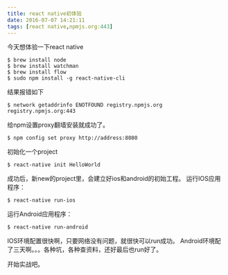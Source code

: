 ```yaml
---
title: react native初体验
date: 2016-07-07 14:21:11
tags: [react native,npmjs.org:443]
---
```

今天想体验一下react native

    $ brew install node
    $ brew install watchman
    $ brew install flow
    $ sudo npm install -g react-native-cli
    
结果报错如下

    $ network getaddrinfo ENOTFOUND registry.npmjs.org registry.npmjs.org:443
    
给npm设置proxy翻墙安装就成功了。

    $ npm config set proxy http://address:8080

初始化一个project

    $ react-native init HelloWorld

成功后，新new的project里，会建立好ios和android的初始工程。
运行IOS应用程序：

    $ react-native run-ios

运行Android应用程序：

    $ react-native run-android

IOS环境配置很快啊，只要网络没有问题，就很快可以run成功。
Android环境配了三天啊。。。各种坑，各种查资料，还好最后也run好了。

开始实战吧。
